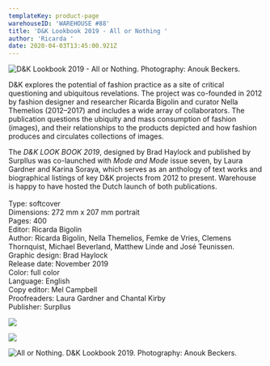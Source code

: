 ```yaml
---
templateKey: product-page
warehouseID: 'WAREHOUSE #88'
title: 'D&K Lookbook 2019 - All or Nothing '
author: 'Ricarda '
date: 2020-04-03T13:45:00.921Z
---
```

![D&K Lookbook 2019 - All or Nothing. Photography: Anouk Beckers. ](/img/09_d-k_mode-mode_photo_anoukbeckers.jpg "D&K Lookbook 2019 - All or Nothing. Photography: Anouk Beckers. ")

D&K explores the potential of fashion practice as a site of critical questioning and ubiquitous revelations. The project was co-founded in 2012 by fashion designer and researcher Ricarda Bigolin and curator Nella Themelios (2012–2017) and includes a wide array of collaborators. The publication questions the ubiquity and mass consumption of fashion (images), and their relationships to the products depicted and how fashion produces and circulates collections of images.

The *D&K LOOK BOOK 2019*, designed by Brad Haylock and published by Surpllus was co-launched with *Mode and Mode* issue seven, by Laura Gardner and Karina Soraya, which serves as an anthology of text works and biographical listings of key D&K projects from 2012 to present. Warehouse is happy to have hosted the Dutch launch of both publications.\
\
Type: softcover\
Dimensions: 272 mm x 207 mm portrait\
Pages: 400\
Editor: Ricarda Bigolin\
Author: Ricarda Bigolin, Nella Themelios, Femke de Vries, Clemens Thornquist, Michael Beverland, Matthew Linde and José Teunissen.\
Graphic design: Brad Haylock\
Release date: November 2019\
Color: full color\
Language: English\
Copy editor: Mel Campbell\
Proofreaders: Laura Gardner and Chantal Kirby\
Publisher: Surpllus

![](/img/06_d-k_mode-mode_photo_anoukbeckers.jpg)

![](/img/10_d-k_mode-mode_photo_anoukbeckers.jpg)

![All or Nothing. D&K Lookbook 2019. Photography: Anouk Beckers. ](/img/11_d-k_mode-mode_photo_anoukbeckers.jpg "All or Nothing. D&K Lookbook 2019. Photography: Anouk Beckers. ")